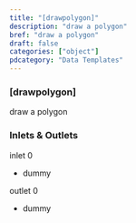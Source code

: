 ```yaml
---
title: "[drawpolygon]"
description: "draw a polygon"
bref: "draw a polygon"
draft: false
categories: ["object"]
pdcategory: "Data Templates"
---
```


### [drawpolygon]

draw a polygon

### Inlets & Outlets

inlet 0

 - dummy

outlet 0

 - dummy
 

